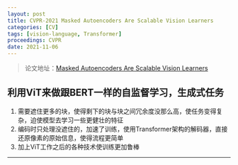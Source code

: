 ```yaml
---
layout: post
title: CVPR-2021 Masked Autoencoders Are Scalable Vision Learners
categories: [CV]
tags: [vision-language, Transformer]
proceedings: CVPR
date: 2021-11-06
---
```


> 论文地址：[Masked Autoencoders Are Scalable Vision Learners](http://arxiv.org/abs/2111.06377)

## 利用ViT来做跟BERT一样的自监督学习，生成式任务

1. 需要遮住更多的块，使得剩下的块与块之间冗余度没那么高，使任务变得复杂，迫使模型去学习一些更健壮的特征
2. 编码时只处理没遮住的，加速了训练，使用Transformer架构的解码器，直接还原像素的原始信息，使得流程更简单
3. 加上ViT工作之后的各种技术使训练更加鲁棒

<HR align=left color=#987cb9 SIZE=1>
